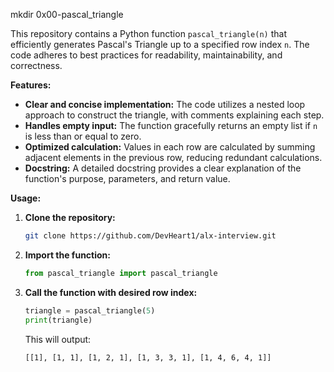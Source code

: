 mkdir 0x00-pascal_triangle

This repository contains a Python function `pascal_triangle(n)` that efficiently generates Pascal's Triangle up to a specified row index `n`. The code adheres to best practices for readability, maintainability, and correctness.

**Features:**

- **Clear and concise implementation:** The code utilizes a nested loop approach to construct the triangle, with comments explaining each step.
- **Handles empty input:** The function gracefully returns an empty list if `n` is less than or equal to zero.
- **Optimized calculation:** Values in each row are calculated by summing adjacent elements in the previous row, reducing redundant calculations.
- **Docstring:** A detailed docstring provides a clear explanation of the function's purpose, parameters, and return value.

**Usage:**

1. **Clone the repository:**

   ```bash
   git clone https://github.com/DevHeart1/alx-interview.git
   ```

2. **Import the function:**

   ```python
   from pascal_triangle import pascal_triangle
   ```

3. **Call the function with desired row index:**

   ```python
   triangle = pascal_triangle(5)
   print(triangle)
   ```

   This will output:

   ```
   [[1], [1, 1], [1, 2, 1], [1, 3, 3, 1], [1, 4, 6, 4, 1]]
   ```